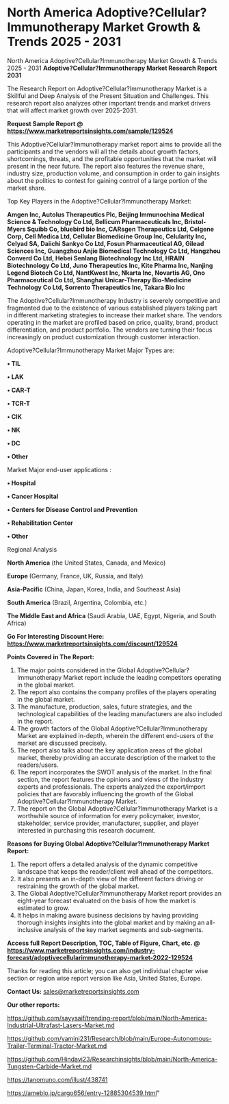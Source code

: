 # North America Adoptive?Cellular?Immunotherapy Market Growth & Trends 2025 - 2031
North America Adoptive?Cellular?Immunotherapy Market Growth & Trends 2025 - 2031
<strong>Adoptive?Cellular?Immunotherapy Market Research Report 2031</strong>

The Research Report on Adoptive?Cellular?Immunotherapy Market is a Skillful and Deep Analysis of the Present Situation and Challenges. This research report also analyzes other important trends and market drivers that will affect market growth over 2025-2031.

<strong>Request Sample Report @ <a href=https://www.marketreportsinsights.com/sample/129524>https://www.marketreportsinsights.com/sample/129524</a></strong>

This Adoptive?Cellular?Immunotherapy market report aims to provide all the participants and the vendors will all the details about growth factors, shortcomings, threats, and the profitable opportunities that the market will present in the near future. The report also features the revenue share, industry size, production volume, and consumption in order to gain insights about the politics to contest for gaining control of a large portion of the market share.

Top Key Players in the Adoptive?Cellular?Immunotherapy Market:

<strong>Amgen Inc, Autolus Therapeutics Plc, Beijing Immunochina Medical Science & Technology Co Ltd, Bellicum Pharmaceuticals Inc, Bristol-Myers Squibb Co, bluebird bio Inc, CARsgen Therapeutics Ltd, Celgene Corp, Cell Medica Ltd, Cellular Biomedicine Group Inc, Celularity Inc, Celyad SA, Daiichi Sankyo Co Ltd, Fosun Pharmaceutical AG, Gilead Sciences Inc, Guangzhou Anjie Biomedical Technology Co Ltd, Hangzhou Converd Co Ltd, Hebei Senlang Biotechnology Inc Ltd, HRAIN Biotechnology Co Ltd, Juno Therapeutics Inc, Kite Pharma Inc, Nanjing Legend Biotech Co Ltd, NantKwest Inc, Nkarta Inc, Novartis AG, Ono Pharmaceutical Co Ltd, Shanghai Unicar-Therapy Bio-Medicine Technology Co Ltd, Sorrento Therapeutics Inc, Takara Bio Inc</strong>

The Adoptive?Cellular?Immunotherapy Industry is severely competitive and fragmented due to the existence of various established players taking part in different marketing strategies to increase their market share. The vendors operating in the market are profiled based on price, quality, brand, product differentiation, and product portfolio. The vendors are turning their focus increasingly on product customization through customer interaction.

Adoptive?Cellular?Immunotherapy Market Major Types are:

<strong>• TIL

• LAK

• CAR-T

• TCR-T

• CIK

• NK

• DC

• Other</strong>

Market Major end-user applications :

<strong>• Hospital

• Cancer Hospital

• Centers for Disease Control and Prevention

• Rehabilitation Center

• Other</strong>

Regional Analysis

</u><strong><b>North America</b></strong> (the United States, Canada, and Mexico)

<strong><b>Europe </b></strong>(Germany, France, UK, Russia, and Italy)

<strong><b>Asia-Pacific</b></strong> (China, Japan, Korea, India, and Southeast Asia)

<strong><b>South America</b></strong> (Brazil, Argentina, Colombia, etc.)

<strong><b>The Middle East and Africa</b></strong> (Saudi Arabia, UAE, Egypt, Nigeria, and South Africa)

<strong>Go For Interesting Discount Here: <a href=https://www.marketreportsinsights.com/discount/129524>https://www.marketreportsinsights.com/discount/129524</a></strong>

<strong>Points Covered in The Report:</strong>
<ol>
  <li>The major points considered in the Global Adoptive?Cellular?Immunotherapy Market report include the leading competitors operating in the global market.</li>
  <li>The report also contains the company profiles of the players operating in the global market.</li>
  <li>The manufacture, production, sales, future strategies, and the technological capabilities of the leading manufacturers are also included in the report.</li>
  <li>The growth factors of the Global Adoptive?Cellular?Immunotherapy Market are explained in-depth, wherein the different end-users of the market are discussed precisely.</li>
  <li>The report also talks about the key application areas of the global market, thereby providing an accurate description of the market to the readers/users.</li>
  <li>The report incorporates the SWOT analysis of the market. In the final section, the report features the opinions and views of the industry experts and professionals. The experts analyzed the export/import policies that are favorably influencing the growth of the Global Adoptive?Cellular?Immunotherapy Market.</li>
  <li>The report on the Global Adoptive?Cellular?Immunotherapy Market is a worthwhile source of information for every policymaker, investor, stakeholder, service provider, manufacturer, supplier, and player interested in purchasing this research document.</li>
</ol>
<strong>Reasons for Buying Global Adoptive?Cellular?Immunotherapy Market Report:</strong>

<ol>
  <li>The report offers a detailed analysis of the dynamic competitive landscape that keeps the reader/client well ahead of the competitors.</li>
  <li>It also presents an in-depth view of the different factors driving or restraining the growth of the global market.</li>
  <li>The Global Adoptive?Cellular?Immunotherapy Market report provides an eight-year forecast evaluated on the basis of how the market is estimated to grow.</li>
  <li>It helps in making aware business decisions by having providing thorough insights insights into the global market and by making an all-inclusive analysis of the key market segments and sub-segments.</li>
</ol>
<strong>Access full Report Description, TOC, Table of Figure, Chart, etc. @ <a href=https://www.marketreportsinsights.com/industry-forecast/adoptivecellularimmunotherapy-market-2022-129524>https://www.marketreportsinsights.com/industry-forecast/adoptivecellularimmunotherapy-market-2022-129524</a></strong>


Thanks for reading this article; you can also get individual chapter wise section or region wise report version like Asia, United States, Europe.

<strong>Contact Us:</strong>
sales@marketreportsinsights.com

<strong>Our other reports:</strong>

<a href=https://github.com/sayysaif/trending-report/blob/main/North-America-Industrial-Ultrafast-Lasers-Market.md>https://github.com/sayysaif/trending-report/blob/main/North-America-Industrial-Ultrafast-Lasers-Market.md</a>

<a href=https://github.com/yamini231/Research/blob/main/Europe-Autonomous-Trailer-Terminal-Tractor-Market.md>https://github.com/yamini231/Research/blob/main/Europe-Autonomous-Trailer-Terminal-Tractor-Market.md</a>

<a href=https://github.com/Hindavi23/Researchinsights/blob/main/North-America-Tungsten-Carbide-Market.md>https://github.com/Hindavi23/Researchinsights/blob/main/North-America-Tungsten-Carbide-Market.md</a>

<a href=https://tanomuno.com/illust/438741>https://tanomuno.com/illust/438741</a>

<a href=https://ameblo.jp/cargo656/entry-12885304539.html>https://ameblo.jp/cargo656/entry-12885304539.html</a>"
